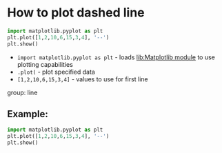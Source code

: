 # How to plot dashed line

```python
import matplotlib.pyplot as plt
plt.plot([1,2,10,6,15,3,4], '--')
plt.show()
```

- `import matplotlib.pyplot as plt` - loads [lib:Matplotlib module](python-matplotlib/how-to-install-matplotlib-python-lib-in-ubuntu-ubuntuversion) to use plotting capabilities
- `.plot(` - plot specified data
- `[1,2,10,6,15,3,4]` - values to use for first line

group: line

## Example: 
```python
import matplotlib.pyplot as plt
plt.plot([1,2,10,6,15,3,4], '--')
plt.show()
```

